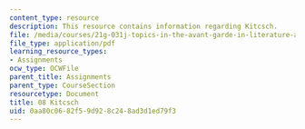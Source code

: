 ```yaml
---
content_type: resource
description: This resource contains information regarding Kitcsch.
file: /media/courses/21g-031j-topics-in-the-avant-garde-in-literature-and-cinema-spring-2003/0aa80c0682f59d928c248ad3d1ed79f3_MIT21G_031JS03_8kitcsch.pdf
file_type: application/pdf
learning_resource_types:
- Assignments
ocw_type: OCWFile
parent_title: Assignments
parent_type: CourseSection
resourcetype: Document
title: 08 Kitcsch
uid: 0aa80c06-82f5-9d92-8c24-8ad3d1ed79f3
---
```

